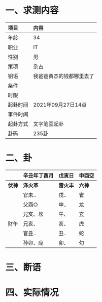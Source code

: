 # 一、求测内容
|项目|内容|
|:-|:-|
|年龄|34|
|职业|IT|
|性别|男|
|策项|杂占|
|钥语|我爸爸黄杰的钱都哪里去了|
|条件||
|时限||
|起卦时间|2021年09月27日14点|
|事件时间||
|起卦方式|文字笔画起卦|
|卦码|235卦|

# 二、卦
||辛丑年丁酉月|戊寅日|申酉空|
|:-|:-|:-|:-|
|**伏神**|**泽火革**|**雷火丰**|**六神**|
||官未..|戌..|雀|
||父酉○|申..|龙|
||兄亥、坎|午、|玄|
|财午|兄亥、|亥、|虎|
||官丑..|丑..|蛇|
||孙卯、应|卯、|勾|


# 三、断语

# 四、实际情况